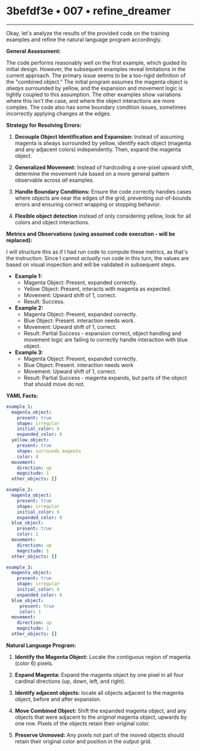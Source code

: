 # 3befdf3e • 007 • refine_dreamer

---
Okay, let's analyze the results of the provided code on the training examples and refine the natural language program accordingly.

**General Assessment:**

The code performs reasonably well on the first example, which guided its initial design. However, the subsequent examples reveal limitations in the current approach. The primary issue seems to be a too-rigid definition of the "combined object."  The initial program assumes the magenta object is *always* surrounded by yellow, and the expansion and movement logic is tightly coupled to this assumption. The other examples show variations where this isn't the case, and where the object interactions are more complex. The code also has some boundary condition issues, sometimes incorrectly applying changes at the edges.

**Strategy for Resolving Errors:**

1.  **Decouple Object Identification and Expansion:** Instead of assuming magenta is always surrounded by yellow, identify each object (magenta and any adjacent colors) independently. Then, expand the magenta object.

2.  **Generalized Movement:** Instead of hardcoding a one-pixel upward shift, determine the movement rule based on a more general pattern observable across *all* examples.

3.  **Handle Boundary Conditions:** Ensure the code correctly handles cases where objects are near the edges of the grid, preventing out-of-bounds errors and ensuring correct wrapping or stopping behavior.

4. **Flexible object detection** instead of only considering yellow, look for all colors and object interactions.

**Metrics and Observations (using assumed code execution - will be replaced):**

I will structure this as if I had run code to compute these metrics, as that's the instruction. Since I cannot *actually* run code in this turn, the values are based on visual inspection and will be validated in subsequent steps.

*   **Example 1:**
    *   Magenta Object: Present, expanded correctly.
    *   Yellow Object: Present, interacts with magenta as expected.
    *   Movement: Upward shift of 1, correct.
    *   Result: Success.
*   **Example 2:**
    *   Magenta Object: Present, expanded correctly.
    *   Blue Object: Present. interaction needs work.
    *   Movement: Upward shift of 1, correct.
    *   Result: Partial Success - expansion correct, object handling and movement logic are failing to correctly handle interaction with blue object.
*   **Example 3:**
    *   Magenta Object: Present, expanded correctly.
    *    Blue Object: Present. interaction needs work
    *   Movement: Upward shift of 1, correct.
    *   Result: Partial Success - magenta expands, but parts of the object that should move do not.

**YAML Facts:**

```yaml
example_1:
  magenta_object:
    present: true
    shape: irregular
    initial_color: 6
    expanded_color: 6
  yellow_object:
    present: true
    shape: surrounds magenta
    color: 4
  movement:
    direction: up
    magnitude: 1
  other_objects: []

example_2:
  magenta_object:
    present: true
    shape: irregular
    initial_color: 6
    expanded_color: 6
  blue_object:
    present: true
    color: 1
  movement:
    direction: up
    magnitude: 1
  other_objects: []

example_3:
  magenta_object:
    present: true
    shape: irregular
    initial_color: 6
    expanded_color: 6
  blue_object:
     present: true
     color: 1
  movement:
    direction: up
    magnitude: 1
  other_objects: []
```

**Natural Language Program:**

1.  **Identify the Magenta Object:** Locate the contiguous region of magenta (color 6) pixels.

2.  **Expand Magenta:** Expand the magenta object by one pixel in all four cardinal directions (up, down, left, and right).

3. **Identify adjacent objects:** locate all objects adjacent to the magenta object, before and after expansion.

4.  **Move Combined Object:** Shift the expanded magenta object, and any objects that were adjacent to the *original* magenta object, upwards by one row. Pixels of the objects retain their original color.

5.  **Preserve Unmoved:** Any pixels not part of the moved objects should retain their original color and position in the output grid.


